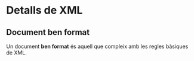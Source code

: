 # Detalls de XML

## Document ben format

Un document **ben format** és aquell que compleix amb les regles bàsiques de XML.